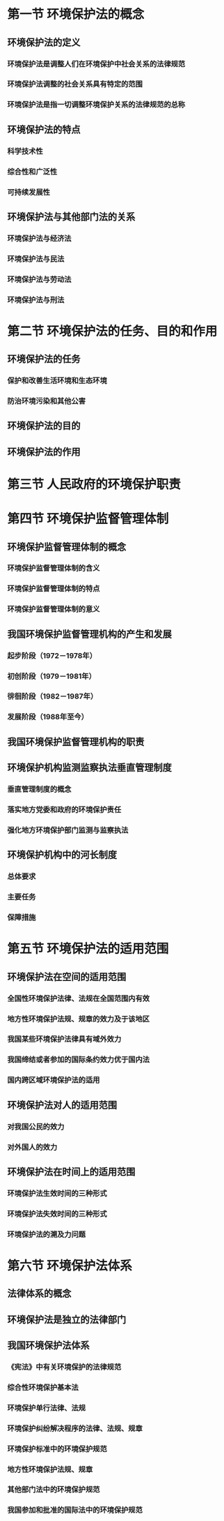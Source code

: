 # 第一节 环境保护法的概念

## 环境保护法的定义

### 环境保护法是调整人们在环境保护中社会关系的法律规范

### 环境保护法调整的社会关系具有特定的范围

### 环境保护法是指一切调整环境保护关系的法律规范的总称

## 环境保护法的特点

### 科学技术性

### 综合性和广泛性

### 可持续发展性

## 环境保护法与其他部门法的关系

### 环境保护法与经济法

### 环境保护法与民法

### 环境保护法与劳动法

### 环境保护法与刑法

# 第二节 环境保护法的任务、目的和作用

## 环境保护法的任务

### 保护和改善生活环境和生态环境

### 防治环境污染和其他公害

## 环境保护法的目的

## 环境保护法的作用

# 第三节 人民政府的环境保护职责

# 第四节 环境保护监督管理体制

## 环境保护监督管理体制的概念

### 环境保护监督管理体制的含义

### 环境保护监督管理体制的特点

### 环境保护监督管理体制的意义

## 我国环境保护监督管理机构的产生和发展

### 起步阶段（1972－1978年）

### 初创阶段（1979－1981年）

### 徘徊阶段（1982－1987年）

### 发展阶段（1988年至今）

## 我国环境保护监督管理机构的职责

## 环境保护机构监测监察执法垂直管理制度

### 垂直管理制度的概念

### 落实地方党委和政府的环境保护责任

### 强化地方环境保护部门监测与监察执法

## 环境保护机构中的河长制度

### 总体要求

### 主要任务

### 保障措施

# 第五节 环境保护法的适用范围

## 环境保护法在空间的适用范围

### 全国性环境保护法律、法规在全国范围内有效

### 地方性环境保护法规、规章的效力及于该地区

### 我国某些环境保护法律具有域外效力

### 我国缔结或者参加的国际条约效力优于国内法

### 国内跨区域环境保护法的适用

## 环境保护法对人的适用范围

### 对我国公民的效力

### 对外国人的效力

## 环境保护法在时间上的适用范围

### 环境保护法生效时间的三种形式

### 环境保护法失效时间的三种形式

### 环境保护法的溯及力问题

# 第六节 环境保护法体系

## 法律体系的概念

## 环境保护法是独立的法律部门

## 我国环境保护法体系

### 《宪法》中有关环境保护的法律规范

### 综合性环境保护基本法

### 环境保护单行法律、法规

### 环境保护纠纷解决程序的法律、法规、规章

### 环境保护标准中的环境保护规范

### 地方性环境保护法规、规章

### 其他部门法中的环境保护规范

### 我国参加和批准的国际法中的环境保护规范

